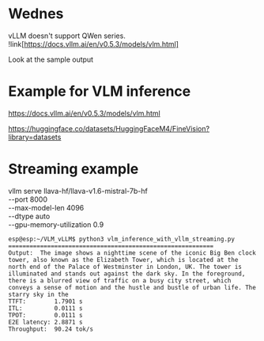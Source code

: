 # Wednes

vLLM doesn't support QWen series.
!link[https://docs.vllm.ai/en/v0.5.3/models/vlm.html]

Look at the sample output

# Example for VLM inference


https://docs.vllm.ai/en/v0.5.3/models/vlm.html


https://huggingface.co/datasets/HuggingFaceM4/FineVision?library=datasets


# Streaming example
vllm serve llava-hf/llava-v1.6-mistral-7b-hf \
  --port 8000 \
  --max-model-len 4096 \
  --dtype auto \
  --gpu-memory-utilization 0.9 


```
esp@esp:~/VLM_vLLM$ python3 vlm_inference_with_vllm_streaming.py 
==========================================================
Output:  The image shows a nighttime scene of the iconic Big Ben clock tower, also known as the Elizabeth Tower, which is located at the north end of the Palace of Westminster in London, UK. The tower is illuminated and stands out against the dark sky. In the foreground, there is a blurred view of traffic on a busy city street, which conveys a sense of motion and the hustle and bustle of urban life. The starry sky in the
TTFT:        1.7901 s
ITL:         0.0111 s
TPOT:        0.0111 s
E2E latency: 2.8871 s
Throughput:  90.24 tok/s
```
